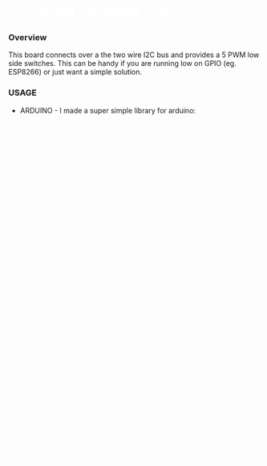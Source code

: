 <style>
w { color: White }
o { color: Orange }
g { color: Green }
</style>


# <w>5 channel I2C PWM switch

### Overview

This board connects over a the two wire I2C bus and provides a 5 PWM low side switches. This can be handy if you are running low on GPIO (eg. ESP8266) or just want a simple solution.



### USAGE

- ARDUINO - I made a super simple library for arduino:
<w>
  `\#include <I2CPWM.h>`

  `//creates an expander called "myExpander"`

  `I2CPWM myExpander(8); // selects an expander connected on adress 8`

  `void setup(){`

    `// to set a PWM value:`

    `// myExpander.setPWM(channel, value);`

    `myExpander.setPWM(1,128); // sets channel 1 to 50% duty`

  `}`

  `void loop(){`

  ``  

  `}`
  </w>

- ESP Home (Home Assistant) - You can easily use it from ESP Home without any custom libraries:

### Component choice 

- IO expander - i wanted to use a purpose made I2C PWM expander however i couldn't find a suitable one so in the end i decided to use a WCH general purpose MCU and write my own firmware for it.

- for the mosfets i just used a few from modules i had lying on

  

### <w>Circuitboard layout
As always i used kicad, however this being a circuit with a lot of repeating layout I got to utilize some of its more advanced features and plugins.

### <w>Applications </w>
- <w>I connected it to a led strip light bar i and printed a magnetic mount for it so it can be mounted</w>